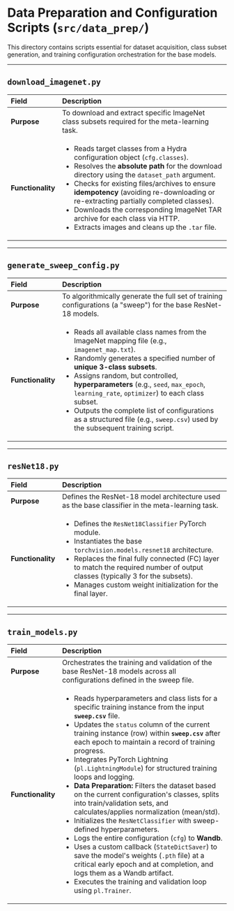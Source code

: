 # Data Preparation and Configuration Scripts (`src/data_prep/`)

This directory contains scripts essential for dataset acquisition, class subset generation, and training configuration orchestration for the base models.

***

## `download_imagenet.py`

| Field | Description |
| :--- | :--- |
| **Purpose** | To download and extract specific ImageNet class subsets required for the meta-learning task. |
| **Functionality** | <ul><li>Reads target classes from a Hydra configuration object (`cfg.classes`).</li><li>Resolves the **absolute path** for the download directory using the `dataset_path` argument.</li><li>Checks for existing files/archives to ensure **idempotency** (avoiding re-downloading or re-extracting partially completed classes).</li><li>Downloads the corresponding ImageNet TAR archive for each class via HTTP.</li><li>Extracts images and cleans up the `.tar` file.</li></ul>

***

## `generate_sweep_config.py`

| Field | Description |
| :--- | :--- |
| **Purpose** | To algorithmically generate the full set of training configurations (a "sweep") for the base ResNet-18 models. |
| **Functionality** | <ul><li>Reads all available class names from the ImageNet mapping file (e.g., `imagenet_map.txt`).</li><li>Randomly generates a specified number of **unique 3-class subsets**.</li><li>Assigns random, but controlled, **hyperparameters** (e.g., `seed`, `max_epoch`, `learning_rate`, `optimizer`) to each class subset.</li><li>Outputs the complete list of configurations as a structured file (e.g., `sweep.csv`) used by the subsequent training script.</li></ul>

***

## `resNet18.py`

| Field | Description |
| :--- | :--- |
| **Purpose** | Defines the ResNet-18 model architecture used as the base classifier in the meta-learning task. |
| **Functionality** | <ul><li>Defines the `ResNet18Classifier` PyTorch module.</li><li>Instantiates the base `torchvision.models.resnet18` architecture.</li><li>Replaces the final fully connected (FC) layer to match the required number of output classes (typically 3 for the subsets).</li><li>Manages custom weight initialization for the final layer.</li></ul>

***

## `train_models.py`

| Field | Description |
| :--- | :--- |
| **Purpose** | Orchestrates the training and validation of the base ResNet-18 models across all configurations defined in the sweep file. |
| **Functionality** | <ul><li>Reads hyperparameters and class lists for a specific training instance from the input **`sweep.csv`** file.</li><li>Updates the `status` column of the current training instance (row) within **`sweep.csv`** after each epoch to maintain a record of training progress.</li><li>Integrates PyTorch Lightning (`pl.LightningModule`) for structured training loops and logging.</li><li>**Data Preparation:** Filters the dataset based on the current configuration's classes, splits into train/validation sets, and calculates/applies normalization (mean/std).</li><li>Initializes the `ResNetClassifier` with sweep-defined hyperparameters.</li><li>Logs the entire configuration (`cfg`) to **Wandb**.</li><li>Uses a custom callback (`StateDictSaver`) to save the model's weights (`.pth` file) at a critical early epoch and at completion, and logs them as a Wandb artifact.</li><li>Executes the training and validation loop using `pl.Trainer`.</li></ul>